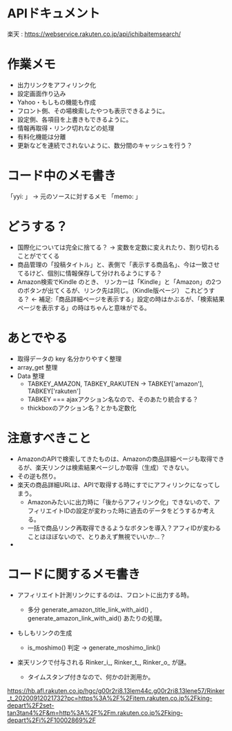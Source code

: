 # APIドキュメント

楽天 : https://webservice.rakuten.co.jp/api/ichibaitemsearch/

# 作業メモ

- 出力リンクをアフィリンク化
- 設定画面作り込み
- Yahoo・もしもの機能も作成
- フロント側、その場検索したやつも表示できるように。
- 設定側、各項目を上書きもできるように。
- 情報再取得・リンク切れなどの処理
- 有料化機能は分離
- 更新などを連続でされないように、数分間のキャッシュを行う？


# コード中のメモ書き

「yyi: 」 -> 元のソースに対するメモ
「memo: 」


# どうする？

- 国際化については完全に捨てる？ -> 変数を定数に変えれたり、割り切れることがでてくる
- 商品管理の「投稿タイトル」と、表側で「表示する商品名」、今は一致させてるけど、個別に情報保存して分けれるようにする？
- Amazon検索でKindle のとき、 リンカーは「Kindle」と「Amazon」の2つのボタンが出てくるが、リンク先は同じ。（Kindle版ページ）
  これどうする？ <- 補足:「商品詳細ページを表示する」設定の時はかぶるが、「検索結果ページを表示する」の時はちゃんと意味がでる。



# あとでやる

- 取得データの key 名分かりやすく整理 
- array_get 整理
- Data 整理
  - TABKEY_AMAZON, TABKEY_RAKUTEN → TABKEY['amazon'], TABKEY['rakuten']
  - TABKEY === ajaxアクション名なので、そのあたり統合する？
  - thickboxのアクション名？とかも定数化


# 注意すべきこと

- AmazonのAPIで検索してきたものは、Amazonの商品詳細ページも取得できるが、楽天リンクは検索結果ページしか取得（生成）できない。
- その逆も然り。
- 楽天の商品詳細URLは、APIで取得する時にすでにアフィリンクになってしまう。
  - Amazonみたいに出力時に「後からアフィリンク化」できないので、アフィリエイトIDの設定が変わった時に過去のデータをどうするか考える。
  - 一括で商品リンク再取得できるようなボタンを導入？アフィIDが変わることはほぼないので、とりあえず無視でいいか...？
- 


# コードに関するメモ書き

- アフィリエイト計測リンクにするのは、フロントに出力する時。
  - 多分 generate_amazon_title_link_with_aid() , generate_amazon_link_with_aid() あたりの処理。

- もしもリンクの生成
  - is_moshimo() 判定 -> generate_moshimo_link()

- 楽天リンクで付与される Rinker_i_, Rinker_t_, Rinker_o_ が謎。
  - タイムスタンプ付きなので、何かの計測用か。



https://hb.afl.rakuten.co.jp/hgc/g00r2ri8.13lem44c.g00r2ri8.13lene57/Rinker_t_20200912021732?pc=https%3A%2F%2Fitem.rakuten.co.jp%2Fking-depart%2F2set-tan3tan4%2F&m=http%3A%2F%2Fm.rakuten.co.jp%2Fking-depart%2Fi%2F10002869%2F